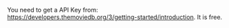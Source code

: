 You need to get a API Key from: https://developers.themoviedb.org/3/getting-started/introduction. It is free.
